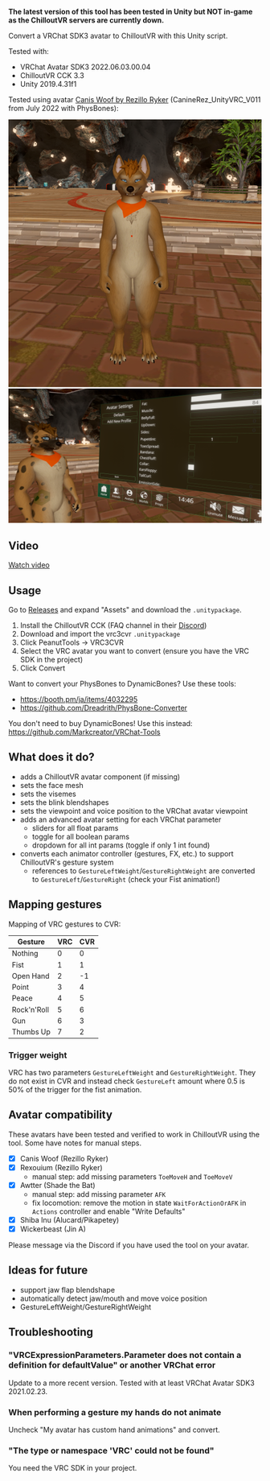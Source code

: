 **The latest version of this tool has been tested in Unity but NOT in-game as the ChilloutVR servers are currently down.**

Convert a VRChat SDK3 avatar to ChilloutVR with this Unity script.

Tested with:

- VRChat Avatar SDK3 2022.06.03.00.04
- ChilloutVR CCK 3.3
- Unity 2019.4.31f1

Tested using avatar [Canis Woof by Rezillo Ryker](https://www.vrcarena.com/assets/fnADyoq3IE5b4zIZGanA) (CanineRez_UnityVRC_V011 from July 2022 with PhysBones):

<img src="assets/screenshot_caniswoof_fat.png" />

<img src="assets/screenshot_sliders.png" />

## Video

[Watch video](assets/recording_caniswoof.mp4?raw=true)

## Usage

Go to [Releases](https://github.com/imagitama/vrc3cvr/releases/latest) and expand "Assets" and download the `.unitypackage`.

1. Install the ChilloutVR CCK (FAQ channel in their [Discord](https://discord.gg/ABI))
2. Download and import the vrc3cvr `.unitypackage`
3. Click PeanutTools -> VRC3CVR
4. Select the VRC avatar you want to convert (ensure you have the VRC SDK in the project)
5. Click Convert

Want to convert your PhysBones to DynamicBones? Use these tools:

- https://booth.pm/ja/items/4032295
- https://github.com/Dreadrith/PhysBone-Converter

You don't need to buy DynamicBones! Use this instead: https://github.com/Markcreator/VRChat-Tools

## What does it do?

- adds a ChilloutVR avatar component (if missing)
- sets the face mesh
- sets the visemes
- sets the blink blendshapes
- sets the viewpoint and voice position to the VRChat avatar viewpoint
- adds an advanced avatar setting for each VRChat parameter
  - sliders for all float params
  - toggle for all boolean params
  - dropdown for all int params (toggle if only 1 int found)
- converts each animator controller (gestures, FX, etc.) to support ChilloutVR's gesture system
  - references to `GestureLeftWeight`/`GestureRightWeight` are converted to `GestureLeft`/`GestureRight` (check your Fist animation!)

## Mapping gestures

Mapping of VRC gestures to CVR:

| Gesture     | VRC | CVR |
| ----------- | --- | --- |
| Nothing     | 0   | 0   |
| Fist        | 1   | 1   |
| Open Hand   | 2   | -1  |
| Point       | 3   | 4   |
| Peace       | 4   | 5   |
| Rock'n'Roll | 5   | 6   |
| Gun         | 6   | 3   |
| Thumbs Up   | 7   | 2   |

### Trigger weight

VRC has two parameters `GestureLeftWeight` and `GestureRightWeight`. They do not exist in CVR and instead check `GestureLeft` amount where 0.5 is 50% of the trigger for the fist animation.

## Avatar compatibility

These avatars have been tested and verified to work in ChilloutVR using the tool. Some have notes for manual steps.

- [x] Canis Woof (Rezillo Ryker)
- [x] Rexouium (Rezillo Ryker)
  - manual step: add missing parameters `ToeMoveH` and `ToeMoveV`
- [x] Awtter (Shade the Bat)
  - manual step: add missing parameter `AFK`
  - fix locomotion: remove the motion in state `WaitForActionOrAFK` in `Actions` controller and enable "Write Defaults"
- [x] Shiba Inu (Alucard/Pikapetey)
- [x] Wickerbeast (Jin A)

Please message via the Discord if you have used the tool on your avatar.

## Ideas for future

- support jaw flap blendshape
- automatically detect jaw/mouth and move voice position
- GestureLeftWeight/GestureRightWeight

## Troubleshooting

### "VRCExpressionParameters.Parameter does not contain a definition for defaultValue" or another VRChat error

Update to a more recent version. Tested with at least VRChat Avatar SDK3 2021.02.23.

### When performing a gesture my hands do not animate

Uncheck "My avatar has custom hand animations" and convert.

### "The type or namespace 'VRC' could not be found"

You need the VRC SDK in your project.
